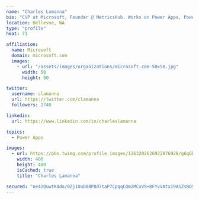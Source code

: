 ```yaml
---
name: "Charles Lamanna"
bio: "CVP at Microsoft, Founder @ MetricsHub. Works on Power Apps, Power Automate, Power Virtual Agent, Common Data Service and Dynamics 365."
location: Bellevue, WA
type: "profile"
heat: 71

affiliation:
  name: Microsoft
  domain: microsoft.com
  images:
    - url: "/assets/images/organizations/microsoft.com-50x50.jpg"
      width: 50
      height: 50

twitter:
  username: clamanna
  url: https://twitter.com/clamanna
  followers: 2740

linkedin:
  url: https://www.linkedin.com/in/charleslamanna

topics:
  - Power Apps

images:
  - url: https://pbs.twimg.com/profile_images/1263202626922876928/g6qGbHZ-_400x400.jpg
    width: 400
    height: 400
    isCached: true
    title: "Charles Lamanna"

secured: "ne42QuwtK4do/0Zj1UuD8BP8d7taP7CpqqCOm2MCxV9+8FYvVAtxI9ASZsBO5D6v7eE0DAj0bZ9ASD2IzCz/wGF9K1b3sPQikRyVxCQWwL2GsAjKGPix2q09IWJSVx7IGxoG+X6QXxv1Xrr2JPI9DgtnMmhKN1g+haRdiZulawZsSs921H5RSlyfP15iBXCRac3D1ElbZqKDzCS/fzBzrUODw0IGihkZZGw3QBBOd7SjkfLKmynAD/bsje+axXeIFdFxKrUOy5cHdEOTN0b8RNIPo65jkv7jtVd75dtJeL1W/DxsuQoZkdXrsa35N1PaEFNMIA622LV0HIVJBxO7PKxEd/Vy8Damk5D7OhRPNaxdle2lq/+vGWewwx16UbHD2j4/0bdMHNWZSvf4sFLtlUsNVxcA9WM/6niYeIr90no=;FlNRV5rNluCfz+eoarqaiA=="
---
```


